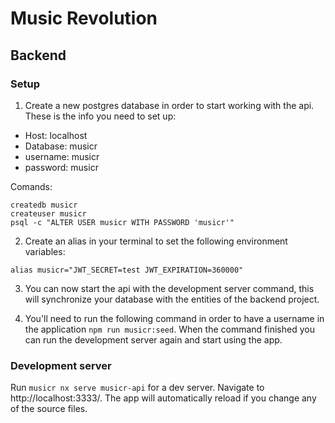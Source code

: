 # Music Revolution

## Backend

### Setup
1) Create a new postgres database in order to start working with the api.
These is the info you need to set up:

- Host: localhost
- Database: musicr
- username: musicr
- password: musicr

Comands:
```
createdb musicr
createuser musicr
psql -c "ALTER USER musicr WITH PASSWORD 'musicr'"
```

2) Create an alias in your terminal to set the following environment variables:
```
alias musicr="JWT_SECRET=test JWT_EXPIRATION=360000"
```

3) You can now start the api with the development server command, this will synchronize your database with the entities of the backend project.

4) You'll need to run the following command in order to have a username in the application `npm run musicr:seed`. When the command finished you can run the development server again and start using the app.

### Development server
Run `musicr nx serve musicr-api` for a dev server. Navigate to http://localhost:3333/. The app will automatically reload if you change any of the source files.


